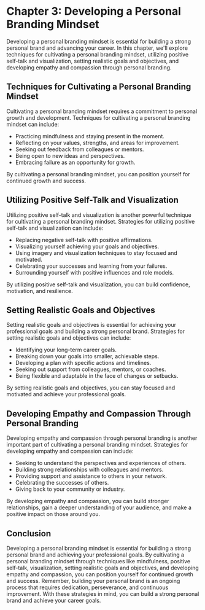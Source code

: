 Chapter 3: Developing a Personal Branding Mindset
=================================================

Developing a personal branding mindset is essential for building a strong personal brand and advancing your career. In this chapter, we'll explore techniques for cultivating a personal branding mindset, utilizing positive self-talk and visualization, setting realistic goals and objectives, and developing empathy and compassion through personal branding.

Techniques for Cultivating a Personal Branding Mindset
------------------------------------------------------

Cultivating a personal branding mindset requires a commitment to personal growth and development. Techniques for cultivating a personal branding mindset can include:

* Practicing mindfulness and staying present in the moment.
* Reflecting on your values, strengths, and areas for improvement.
* Seeking out feedback from colleagues or mentors.
* Being open to new ideas and perspectives.
* Embracing failure as an opportunity for growth.

By cultivating a personal branding mindset, you can position yourself for continued growth and success.

Utilizing Positive Self-Talk and Visualization
----------------------------------------------

Utilizing positive self-talk and visualization is another powerful technique for cultivating a personal branding mindset. Strategies for utilizing positive self-talk and visualization can include:

* Replacing negative self-talk with positive affirmations.
* Visualizing yourself achieving your goals and objectives.
* Using imagery and visualization techniques to stay focused and motivated.
* Celebrating your successes and learning from your failures.
* Surrounding yourself with positive influences and role models.

By utilizing positive self-talk and visualization, you can build confidence, motivation, and resilience.

Setting Realistic Goals and Objectives
--------------------------------------

Setting realistic goals and objectives is essential for achieving your professional goals and building a strong personal brand. Strategies for setting realistic goals and objectives can include:

* Identifying your long-term career goals.
* Breaking down your goals into smaller, achievable steps.
* Developing a plan with specific actions and timelines.
* Seeking out support from colleagues, mentors, or coaches.
* Being flexible and adaptable in the face of changes or setbacks.

By setting realistic goals and objectives, you can stay focused and motivated and achieve your professional goals.

Developing Empathy and Compassion Through Personal Branding
-----------------------------------------------------------

Developing empathy and compassion through personal branding is another important part of cultivating a personal branding mindset. Strategies for developing empathy and compassion can include:

* Seeking to understand the perspectives and experiences of others.
* Building strong relationships with colleagues and mentors.
* Providing support and assistance to others in your network.
* Celebrating the successes of others.
* Giving back to your community or industry.

By developing empathy and compassion, you can build stronger relationships, gain a deeper understanding of your audience, and make a positive impact on those around you.

Conclusion
----------

Developing a personal branding mindset is essential for building a strong personal brand and achieving your professional goals. By cultivating a personal branding mindset through techniques like mindfulness, positive self-talk, visualization, setting realistic goals and objectives, and developing empathy and compassion, you can position yourself for continued growth and success. Remember, building your personal brand is an ongoing process that requires dedication, perseverance, and continuous improvement. With these strategies in mind, you can build a strong personal brand and achieve your career goals.
